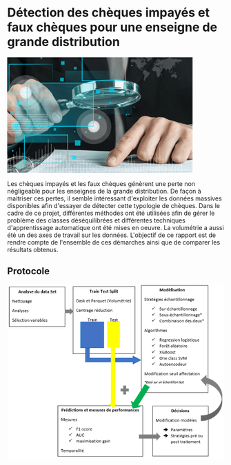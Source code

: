 # Détection des chèques impayés et faux chèques pour une enseigne de grande distribution

![](images/fraude_reduit.png)


Les chèques impayés et les faux chèques génèrent une perte non négligeable pour les enseignes de la grande distribution. De façon à maitriser ces pertes, il semble intéressant d'exploiter les données massives disponibles afin d'essayer de détecter cette typologie de chèques. Dans le cadre de ce projet, différentes méthodes ont été utilisées afin de gérer le problème des classes déséquilibrées et différentes techniques d'apprentissage automatique ont été mises en oeuvre. La volumétrie a aussi été un des axes de travail sur les données. L'objectif de ce rapport est de rendre compte de l'ensemble de ces démarches ainsi que de comparer les résultats obtenus. 

## Protocole

![](images/processus.png)

